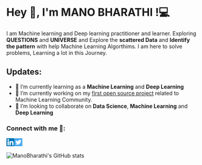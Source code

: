 # Hey 👋, I'm MANO BHARATHI !:computer:

I am Machine learning and Deep learning practitioner and learner. Exploring  **QUESTIONS** and  **UNIVERSE** and Explore the **scattered Data** and **Identify the pattern** with help Machine Learning Algorthims. I am here to solve problems, Learning a lot in this Journey.

## Updates:
- 🌱 I’m currently learning as a **Machine Learning** and **Deep Learning**
- 🔭 I’m currently working on my [first open source project](https://github.com/ManoBharathi890/MachineLearning) related to Machine Learning Community.
- 👯 I’m looking to collaborate on **Data Science**, **Machine Learning** and **Deep Learning**

### Connect with me 🤝:
<a href="https://www.linkedin.com/in/manobharathi-m/"><img align="left" src="https://github.com/ManoBharathi890/Manobharathi/blob/main/images/linkedin.png" alt="Mano Bharathi | LinkedIn" width="21px"/></a>
<a href="https://twitter.com/m_manobharathi"><img align="left" src="https://github.com/ManoBharathi890/Manobharathi/blob/main/images/twitter.png" alt="Mano Bharathi | Twitter" width="21px"/></a>
</br>
<!--[![Top Langs](https://github-readme-stats.vercel.app/api/top-langs/?username=ManoBharathi890)](https://github.com/ManoBharathi890/github-readme-stats)-->

#### 
![ManoBharathi's GitHub stats](https://github-readme-stats.vercel.app/api?username=ManoBharathi890&show_icons=true&theme=radical)

<!--
**ManoBharathi890/ManoBharathi890** is a ✨ _special_ ✨ repository because its `README.md` (this file) appears on your GitHub profile.

Here are some ideas to get you started:

- 🔭 I’m currently working on ...
- 🌱 I’m currently learning ...
- 👯 I’m looking to collaborate on ...
- 🤔 I’m looking for help with ...
- 💬 Ask me about ...
- 📫 How to reach me: ...
- 😄 Pronouns: ...
- ⚡ Fun fact: ...
-->
